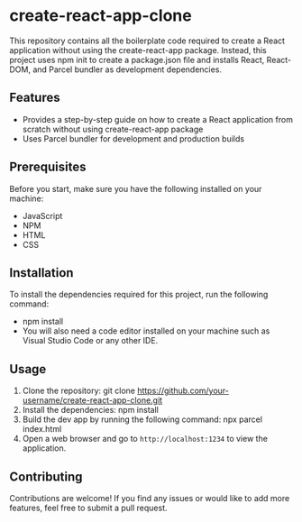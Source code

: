 # create-react-app-clone

This repository contains all the boilerplate code required to create a React application without using the create-react-app package. Instead, this project uses npm init to create a package.json file and installs React, React-DOM, and Parcel bundler as development dependencies.

## Features

* Provides a step-by-step guide on how to create a React application from scratch without using create-react-app package
* Uses Parcel bundler for development and production builds

## Prerequisites

Before you start, make sure you have the following installed on your machine:

* JavaScript
* NPM
* HTML
* CSS

## Installation

To install the dependencies required for this project, run the following command:

* npm install
* You will also need a code editor installed on your machine such as Visual Studio Code or any other IDE.

## Usage

1. Clone the repository: git clone https://github.com/your-username/create-react-app-clone.git
2. Install the dependencies: npm install
3. Build the dev app by running the following command: npx parcel index.html
4. Open a web browser and go to `http://localhost:1234` to view the application.

## Contributing

Contributions are welcome! If you find any issues or would like to add more features, feel free to submit a pull request.


